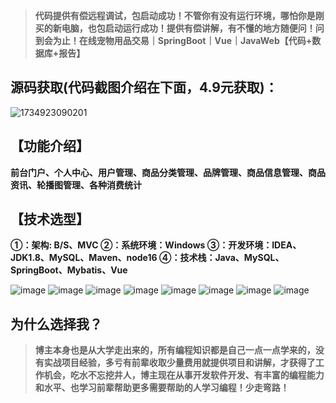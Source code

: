 
> **代码提供有偿远程调试，包启动成功！不管你有没有运行环境，哪怕你是刚买的新电脑，也包启动运行成功！提供有偿讲解，有不懂的地方随便问！问到会为止！在线宠物用品交易｜SpringBoot｜Vue｜JavaWeb【代码+数据库+报告】**
## 源码获取(代码截图介绍在下面，4.9元获取)：

![1734923090201](https://github.com/user-attachments/assets/b70a6490-25e7-4745-82d0-deca61403c2d)

## 【功能介绍】
**前台门户、个人中心、用户管理、商品分类管理、品牌管理、商品信息管理、商品资讯、轮播图管理、各种消费统计**
## 【技术选型】
**①：架构: B/S、MVC
②：系统环境：Windows
③：开发环境：IDEA、JDK1.8、MySQL、Maven、node16
④：技术栈：Java、MySQL、SpringBoot、Mybatis、Vue**

![image](https://github.com/user-attachments/assets/6ec120b8-b202-4293-968f-0b52acaf64e1)
![image](https://github.com/user-attachments/assets/b59e327f-5747-4902-9876-f2ad21c506f7)
![image](https://github.com/user-attachments/assets/4d0c5b08-bbb8-4bb2-afe9-cbc33a341459)
![image](https://github.com/user-attachments/assets/a464aba1-070e-42c5-936a-ef71aa7e328c)
![image](https://github.com/user-attachments/assets/31e2c87f-5f5b-4a98-befc-2373cf3a1c99)
![image](https://github.com/user-attachments/assets/23cb3ea9-a27f-45b2-b65a-a9f054d4d5ae)
![image](https://github.com/user-attachments/assets/41f24862-9294-486e-85b6-a432203fdd48)
![image](https://github.com/user-attachments/assets/917ac3f1-752e-4028-9b2e-e94c8f82cb21)

## 为什么选择我？

> **博主本身也是从大学走出来的，所有编程知识都是自己一点一点学来的，没有实战项目经验，多亏有前辈收取少量费用就提供项目和讲解，才获得了工作机会，吃水不忘挖井人，博主现在从事开发软件开发、有丰富的编程能力和水平、也学习前辈帮助更多需要帮助的人学习编程！少走弯路！**

